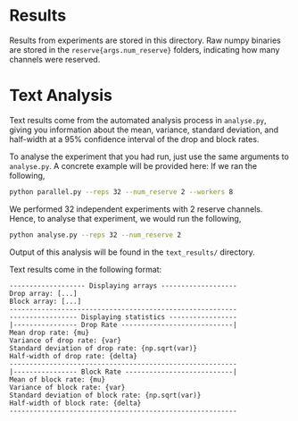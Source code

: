 # Results
Results from experiments are stored in this directory. Raw numpy binaries are stored in the `reserve{args.num_reserve}` folders, indicating how many channels were reserved. 

# Text Analysis
Text results come from the automated analysis process in `analyse.py`, giving you information about the mean, variance, standard deviation, and half-width at a 95% confidence interval of the drop and block rates.

To analyse the experiment that you had run, just use the same arguments to `analyse.py`. A concrete example will be provided here:
If we ran the following,
```bash
python parallel.py --reps 32 --num_reserve 2 --workers 8
```
We performed 32 independent experiments with 2 reserve channels. Hence, to analyse that experiment, we would run the following,
```bash
python analyse.py --reps 32 --num_reserve 2
```

Output of this analysis will be found in the `text_results/` directory.

Text results come in the following format:
```
------------------- Displaying arrays -------------------
Drop array: [...]
Block array: [...]
---------------------------------------------------------
----------------- Displaying statistics -----------------
|---------------- Drop Rate ----------------------------|
Mean drop rate: {mu}
Variance of drop rate: {var}
Standard deviation of drop rate: {np.sqrt(var)}
Half-width of drop rate: {delta}
---------------------------------------------------------
|---------------- Block Rate ---------------------------|
Mean of block rate: {mu}
Variance of block rate: {var}
Standard deviation of block rate: {np.sqrt(var)}
Half-width of block rate: {delta}
---------------------------------------------------------
```
